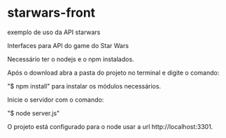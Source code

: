 # starwars-front
exemplo de uso da API starwars

Interfaces para API do game do Star Wars

Necessário ter o nodejs e o npm instalados.

Após o download abra a pasta do projeto no terminal e digite o comando:

"$ npm install" para instalar os módulos necessários.

Inicie o servidor com o comando:

"$ node server.js"

O projeto está configurado para o node usar a url
http://localhost:3301.
